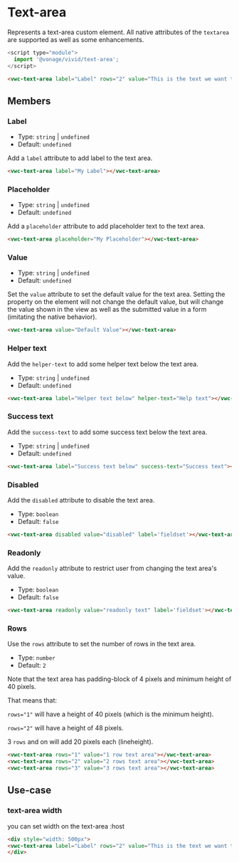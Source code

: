 # Text-area

Represents a text-area custom element.
All native attributes of the `textarea` are supported as well as some enhancements.


```js
<script type="module">
  import '@vonage/vivid/text-area';
</script>
```

```html preview
<vwc-text-area label="Label" rows="2" value="This is the text we want to see!"></vwc-text-area>
```

## Members

### Label

- Type: `string` | `undefined`
- Default: `undefined`

Add a `label` attribute to add label to the text area.

```html preview
<vwc-text-area label="My Label"></vwc-text-area>
```

### Placeholder

- Type: `string` | `undefined`
- Default: `undefined`

Add a `placeholder` attribute to add placeholder text to the text area.

```html preview
<vwc-text-area placeholder="My Placeholder"></vwc-text-area>
```

### Value

- Type: `string` | `undefined`
- Default: `undefined`

Set the `value` attribute to set the default value for the text area. Setting the property on the element will not change the default value, but will change the value shown in the view as well as the submitted value in a form (imitating the native behavior).

```html preview
<vwc-text-area value="Default Value"></vwc-text-area>
```

### Helper text

Add the `helper-text` to add some helper text below the text area.

- Type: `string` | `undefined`
- Default: `undefined`

```html preview
<vwc-text-area label="Helper text below" helper-text="Help text"></vwc-text-area>
```

### Success text

Add the `success-text` to add some success text below the text area.

- Type: `string` | `undefined`
- Default: `undefined`

```html preview
<vwc-text-area label="Success text below" success-text="Success text"></vwc-text-area>
```

### Disabled

Add the `disabled` attribute to disable the text area.

- Type: `boolean`
- Default: `false`

```html preview
<vwc-text-area disabled value="disabled" label='fieldset'></vwc-text-area>
```

### Readonly

Add the `readonly` attribute to restrict user from changing the text area's value.

- Type: `boolean`
- Default: `false`

```html preview
<vwc-text-area readonly value="readonly text" label='fieldset'></vwc-text-area>
```

### Rows

Use the `rows` attribute to set the number of rows in the text area.

- Type: `number`
- Default: `2`

Note that the text area has padding-block of 4 pixels and minimum height of 40 pixels.

That means that:

`rows="1"` will have a height of 40 pixels (which is the minimum height).

`rows="2"` will have a height of 48 pixels.

3 `rows` and on will add 20 pixels each (lineheight).

```html preview
<vwc-text-area rows="1" value="1 row text area"></vwc-text-area>
<vwc-text-area rows="2" value="2 rows text area"></vwc-text-area>
<vwc-text-area rows="3" value="3 rows text area"></vwc-text-area>
```

## Use-case
### text-area width
you can set width on the text-area :host

```html preview
<div style="width: 500px">
<vwc-text-area label="Label" rows="2" value="This is the text we want to see!" style="width: 100%;"></vwc-text-area>
</div>
```
